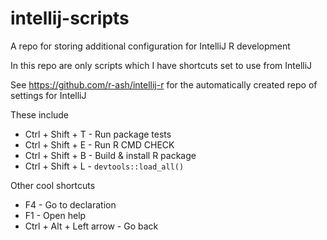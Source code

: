 # intellij-scripts

A repo for storing additional configuration for IntelliJ R development

In this repo are only scripts which I have shortcuts set to use from IntelliJ

See https://github.com/r-ash/intellij-r for the automatically created repo of settings for IntelliJ

These include

* Ctrl + Shift + T - Run package tests
* Ctrl + Shift + E - Run R CMD CHECK
* Ctrl + Shift + B - Build & install R package
* Ctrl + Shift + L - `devtools::load_all()`


Other cool shortcuts

* F4 - Go to declaration
* F1 - Open help
* Ctrl + Alt + Left arrow - Go back
